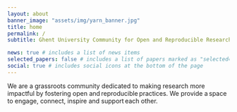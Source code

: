 ```yaml
---
layout: about
banner_image: "assets/img/yarn_banner.jpg"
title: home
permalink: /
subtitle: Ghent University Community for Open and Reproducible Research

news: true # includes a list of news items
selected_papers: false # includes a list of papers marked as "selected={true}"
social: true # includes social icons at the bottom of the page
---
```


We are a grassroots community dedicated to making research more impactful by fostering open and reproducible practices.
We provide a space to engage, connect, inspire and support each other.
